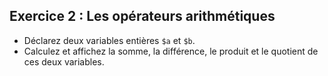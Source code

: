 ## Exercice 2 : Les opérateurs arithmétiques

- Déclarez deux variables entières `$a` et `$b`.
- Calculez et affichez la somme, la différence, le produit et le quotient de ces deux variables.